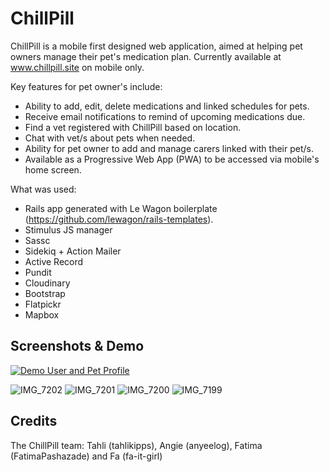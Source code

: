 # ChillPill

ChillPill is a mobile first designed web application, aimed at helping pet owners manage their pet's medication plan. Currently available at www.chillpill.site on mobile only.

Key features for pet owner's include:
- Ability to add, edit, delete medications and linked schedules for pets.
- Receive email notifications to remind of upcoming medications due.
- Find a vet registered with ChillPill based on location.
- Chat with vet/s about pets when needed.
- Ability for pet owner to add and manage carers linked with their pet/s.
- Available as a Progressive Web App (PWA) to be accessed via mobile's home screen.

What was used:
- Rails app generated with Le Wagon boilerplate (https://github.com/lewagon/rails-templates).
- Stimulus JS manager
- Sassc 
- Sidekiq + Action Mailer 
- Active Record
- Pundit
- Cloudinary
- Bootstrap
- Flatpickr
- Mapbox

## Screenshots & Demo

[![Demo User and Pet Profile](https://gifs.com/gif/chillpill-owner-pet-profiles-nR9pK7)](https://gifs.com/gif/chillpill-owner-pet-profiles-nR9pK7)

![IMG_7202](https://user-images.githubusercontent.com/122308794/233319549-64f61357-5be6-4143-9290-e642f378fb25.PNG)
![IMG_7201](https://user-images.githubusercontent.com/122308794/233319558-812eb399-67de-4ce5-bf47-1ae114ef4e1a.PNG)
![IMG_7200](https://user-images.githubusercontent.com/122308794/233319563-5a6b0bb3-714a-4691-8039-22962b894f8a.PNG)
![IMG_7199](https://user-images.githubusercontent.com/122308794/233319584-a4bf834d-a676-42d8-9c2e-4344c6343593.PNG)

## Credits
The ChillPill team: Tahli (tahlikipps), Angie (anyeelog), Fatima (FatimaPashazade) and Fa (fa-it-girl)
